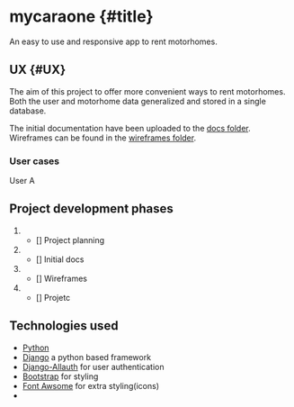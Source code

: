 # mycaraone {#title}

An easy to use and responsive app to rent motorhomes.



## UX {#UX}

The aim of this project to offer more convenient ways to rent motorhomes. Both the user and motorhome data generalized and stored in a single database. 

 The initial documentation have been uploaded to the [docs folder](docs). Wireframes can be found in the [wireframes folder](docs/wireframes).

### User cases

 User A 

## Project development phases

1. - [] Project planning
2. - [] Initial docs
3. - [] Wireframes
4. - [] Projetc

## Technologies used
- [Python](https://python.org)
- [Django](https://www.djangoproject.com/) a python based framework
- [Django-Allauth](https://django-allauth.readthedocs.io/en/latest/) for user authentication
- [Bootstrap](https://getbootstrap.com/) for styling
- [Font Awsome](https://fontawesome.com/) for extra styling(icons)
- 
